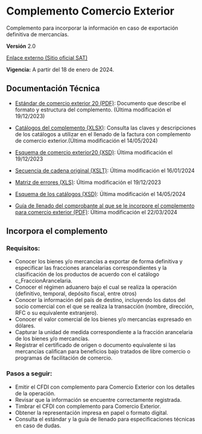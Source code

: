 # Complemento Comercio Exterior

Complemento para incorporar la información en caso de exportación definitiva de mercancías.

**Versión** 2.0

[Enlace externo (Sitio oficial SAT)](https://www.sat.gob.mx/portal/public/tramites/complemento-para-comercio-exterior)

**Vigencia:** A partir del 18 de enero de 2024.

## Documentación Técnica

- [Estándar de comercio exterior 20 (PDF)](): Documento que describe el formato y estructura del complemento. (Última modificación el 19/12/2023)

- [Catálogos del complemento (XLSX)](): Consulta las claves y descripciones de los catálogos a utilizar en el llenado de la factura con complemento de comercio exterior.(Última modificación el 14/05/2024​​)
- [Esquema de comercio exterior20 (XSD)](): Última modificación el 19/12/2023
- [Secuencia de cadena original (XSLT)](): Última modificación el 16/01/2024
- [Matriz de errores (XLS)](): Última modificación el 19/12/2023
- [Esquema de los catálogos (XSD)](): Última modificación el 14/05/2024
- [Guía de llenado del comprobante al que se le incorpore el complemento para comercio exterior (PDF)](): Última modificación el 22/03/2024




## Incorpora el complemento

### Requisitos:

- Conocer los bienes y/o mercancías a exportar de forma definitiva y especificar las fracciones arancelarias correspondientes y la clasificación de los productos de acuerdo con el catálogo c_FraccionArancelaria.
- Conocer el régimen aduanero bajo el cual se realiza la operación (definitivo, temporal, depósito fiscal, entre otros)
- Conocer la información del país de destino, incluyendo los datos del socio comercial con el que se realiza la transacción (nombre, dirección, RFC o su equivalente extranjero).
- Conocer el valor comercial de los bienes y/o mercancías expresado en dólares.
- Capturar la unidad de medida correspondiente a la fracción arancelaria de los bienes y/o mercancías.
- Registrar el certificado de origen o documento equivalente si las mercancías califican para beneficios bajo tratados de libre comercio o programas de facilitación de comercio.
### Pasos a seguir:
- Emitir el CFDI con complemento para Comercio Exterior con los detalles de la operación.
- Revisar que la información se encuentre correctamente registrada.
- Timbrar el CFDI con complemento para Comercio Exterior.
- Obtener la representación impresa en papel o formato digital.
- Consulta el estándar y la guía de llenado para especificaciones técnicas en caso de dudas.

